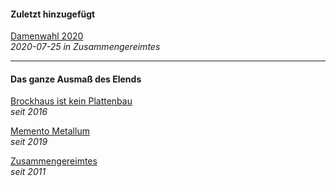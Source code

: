 #### Zuletzt hinzugefügt

[Damenwahl 2020](zusates.md)<br>
_2020-07-25 in Zusammengereimtes_

<hr>

#### Das ganze Ausmaß des Elends

[Brockhaus ist kein Plattenbau](broplau.md)<br>
_seit 2016_

[Memento Metallum](memmet.md)<br>
_seit 2019_

[Zusammengereimtes](zusates.md)<br>
_seit 2011_
